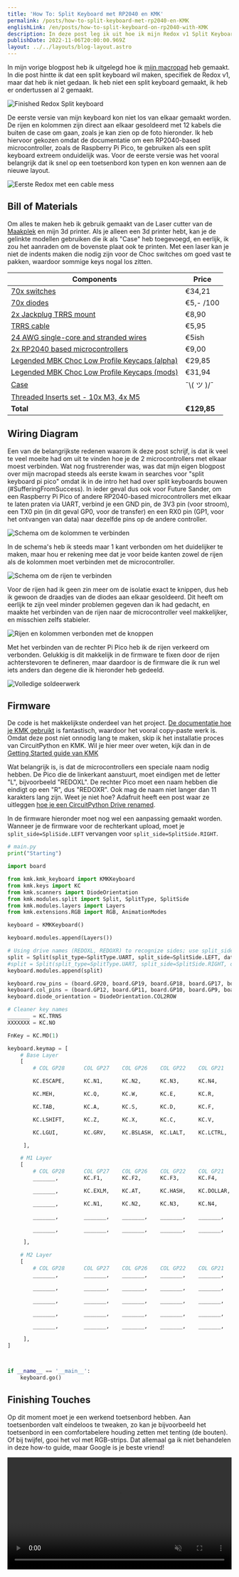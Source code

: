 ```yaml
---
title: 'How To: Split Keyboard met RP2040 en KMK'
permalink: /posts/how-to-split-keyboard-met-rp2040-en-KMK
englishLink: /en/posts/how-to-split-keyboard-on-rp2040-with-KMK
description: In deze post leg ik uit hoe ik mijn Redox v1 Split Keyboard heb gemaakt op basis van een RP2040-based microcontroller, de Raspberry Pi Pico, met KMK als firmware.
publishDate: 2022-11-06T20:00:00.969Z
layout: ../../layouts/blog-layout.astro
---
```


In mijn vorige blogpost heb ik uitgelegd hoe ik [mijn macropad](/posts/3d-printed-hand-wired-macro-pad-met-raspberry-pi-pico-kmk-circuitpython) heb gemaakt. In die post hintte ik dat een split keyboard wil maken, specifiek de Redox v1, maar dat heb ik niet gedaan. Ik heb niet een split keyboard gemaakt, ik heb er ondertussen al 2 gemaakt.

![Finished Redox Split keyboard](https://res.cloudinary.com/sandergnl/image/upload/c_scale,f_auto,q_auto,w_1024/v1667748697/Redox%20Finished.jpg)

De eerste versie van mijn keyboard kon niet los van elkaar gemaakt worden. De rijen en kolommen zijn direct aan elkaar gesoldeerd met 12 kabels die buiten de case om gaan, zoals je kan zien op de foto hieronder. Ik heb hiervoor gekozen omdat de documentatie om een RP2040-based microcontroller, zoals de Raspberry Pi Pico, te gebruiken als een split keyboard extreem onduidelijk was. Voor de eerste versie was het vooral belangrijk dat ik snel op een toetsenbord kon typen en kon wennen aan de nieuwe layout.

![Eerste Redox met een cable mess](https://res.cloudinary.com/sandergnl/image/upload/c_scale,f_auto,q_auto,w_1024/v1667750007/My%20Redox%20v1.jpg)

## Bill of Materials

Om alles te maken heb ik gebruik gemaakt van de Laser cutter van de [Maakplek](https://www.maakplek.nl/) en mijn 3d printer. Als je alleen een 3d printer hebt, kan je de gelinkte modellen gebruiken die ik als "Case" heb toegevoegd, en eerlijk, ik zou het aanraden om de bovenste plaat ook te printen. Met een laser kan je niet de indents maken die nodig zijn voor de Choc switches om goed vast te pakken, waardoor sommige keys nogal los zitten.

| Components                                                                                                                        | Price              |
| --------------------------------------------------------------------------------------------------------------------------------- | ------------------ |
| [70x switches](https://splitkb.com/products/kailh-low-profile-choc-switches?variant=39459382394957)                               | €34,21             |
| [70x diodes](https://www.okaphone.com/artikel.asp?id=448925)                                                                      | €5,- /100          |
| [2x Jackplug TRRS mount](https://www.okaphone.com/artikel.asp?id=492879)                                                          | €8,90              |
| [TRRS cable](https://splitkb.com/products/coiled-angled-trrs-cable)                                                               | €5,95              |
| [24 AWG single-core and stranded wires](https://www.okaphone.com/artikel.asp?id=476323)                                           | €5ish              |
| [2x RP2040 based microcontrollers](https://www.kiwi-electronics.com/nl/raspberry-pi-pico-10494)                                   | €9,00              |
| [Legended MBK Choc Low Profile Keycaps (alpha)](https://splitkb.com/products/mbk-choc-low-profile-keycaps?variant=33283834937421) | €29,85             |
| [Legended MBK Choc Low Profile Keycaps (mods)](https://splitkb.com/products/mbk-choc-low-profile-keycaps?variant=33283835068493)  | €31,94             |
| [Case](https://www.thingiverse.com/thing:4634895)                                                                                 | ¯⁠\⁠⁠(⁠ ツ ⁠)⁠⁠/⁠¯ |
| [Threaded Inserts set - 10x M3, 4x M5](https://www.amazon.nl/CNC-Kitchen-original-threaded-inserts/dp/B09CL4KY59/)                |                    |
| **Total**                                                                                                                         | **€129,85**        |

## Wiring Diagram

Een van de belangrijkste redenen waarom ik deze post schrijf, is dat ik veel te veel moeite had om uit te vinden hoe je de 2 microcontrollers met elkaar moest verbinden. Wat nog frustrerender was, was dat mijn eigen blogpost over mijn macropad steeds als eerste kwam in searches voor "split keyboard pi pico" omdat ik in de intro het had over split keyboards bouwen (#SufferingFromSuccess). In ieder geval dus ook voor Future Sander, om een Raspberry Pi Pico of andere RP2040-based microcontrollers met elkaar te laten praten via UART, verbind je een GND pin, de 3V3 pin (voor stroom), een TX0 pin (in dit geval GP0, voor de transfer) en een RX0 pin (GP1, voor het ontvangen van data) naar dezelfde pins op de andere controller.

![Schema om de kolommen te verbinden](/assets/images/column-schematics.svg)

In de schema's heb ik steeds maar 1 kant verbonden om het duidelijker te maken, maar hou er rekening mee dat je voor beide kanten zowel de rijen als de kolommen moet verbinden met de microcontroller.

![Schema om de rijen te verbinden](/assets/images/row-schematics.svg)

Voor de rijen had ik geen zin meer om de isolatie exact te knippen, dus heb ik gewoon de draadjes van de diodes aan elkaar gesoldeerd. Dit heeft om eerlijk te zijn veel minder problemen gegeven dan ik had gedacht, en maakte het verbinden van de rijen naar de microcontroller veel makkelijker, en misschien zelfs stabieler.

![Rijen en kolommen verbonden met de knoppen](https://res.cloudinary.com/sandergnl/image/upload/c_scale,f_auto,q_auto,w_1024/v1667748666/Handwire%20Columns%20and%20Rows.jpg)

Met het verbinden van de rechter Pi Pico heb ik de rijen verkeerd om verbonden. Gelukkig is dit makkelijk in de firmware te fixen door de rijen achterstevoren te defineren, maar daardoor is de firmware die ik run wel iets anders dan degene die ik hieronder heb gedeeld.

![Volledige soldeerwerk](https://res.cloudinary.com/sandergnl/image/upload/c_scale,f_auto,q_auto,w_1024/v1667748696/Redox%20Backside.jpg)

## Firmware

De code is het makkelijkste onderdeel van het project. [De documentatie hoe je KMK gebruikt](https://github.com/KMKfw/kmk_firmware/tree/master/docs/en) is fantastisch, waardoor het vooral copy-paste werk is. Omdat deze post niet onnodig lang te maken, skip ik het installatie proces van CircuitPython en KMK. Wil je hier meer over weten, kijk dan in de [Getting Started guide van KMK](https://github.com/KMKfw/kmk_firmware/blob/master/docs/en/Getting_Started.md)

Wat belangrijk is, is dat de microcontrollers een speciale naam nodig hebben. De Pico die de linkerkant aanstuurt, moet eindigen met de letter "L", bijvoorbeeld "REDOXL". De rechter Pico moet een naam hebben die eindigt op een "R", dus "REDOXR". Ook mag de naam niet langer dan 11 karakters lang zijn. Weet je niet hoe? Adafruit heeft een post waar ze uitleggen [hoe je een CircuitPython Drive renamed](https://learn.adafruit.com/welcome-to-circuitpython/renaming-circuitpy).

In de firmware hieronder moet nog wel een aanpassing gemaakt worden. Wanneer je de firmware voor de rechterkant upload, moet je `split_side=SpliSide.LEFT` vervangen voor `split_side=SplitSide.RIGHT`.

```python
# main.py
print("Starting")

import board

from kmk.kmk_keyboard import KMKKeyboard
from kmk.keys import KC
from kmk.scanners import DiodeOrientation
from kmk.modules.split import Split, SplitType, SplitSide
from kmk.modules.layers import Layers
from kmk.extensions.RGB import RGB, AnimationModes

keyboard = KMKKeyboard()

keyboard.modules.append(Layers())

# Using drive names (REDOXL, REDOXR) to recognize sides; use split_side arg if you're not doing it
split = Split(split_type=SplitType.UART, split_side=SplitSide.LEFT, data_pin=board.GP0, data_pin2=board.GP1, use_pio=True, uart_flip = True)
#split = Split(split_type=SplitType.UART, split_side=SplitSide.RIGHT, data_pin=board.GP0, data_pin2=board.GP1, use_pio=True, uart_flip = True)
keyboard.modules.append(split)

keyboard.row_pins = (board.GP20, board.GP19, board.GP18, board.GP17, board.GP16)
keyboard.col_pins = (board.GP12, board.GP11, board.GP10, board.GP9, board.GP8, board.GP7, board.GP6)
keyboard.diode_orientation = DiodeOrientation.COL2ROW

# Cleaner key names
_______ = KC.TRNS
XXXXXXX = KC.NO

FnKey = KC.MO(1)

keyboard.keymap = [
    # Base Layer
    [
        # COL GP28		COL GP27	COL GP26	COL GP22	COL GP21	COL GP20	COL GP19	<>	COL GP18		COL GP17	COL GP16	COL GP14	COL GP13	COL GP12	COL GP11

        KC.ESCAPE,		KC.N1,		KC.N2,		KC.N3,		KC.N4,		KC.N5,		KC.EQUAL, 		KC.MO(1),		KC.N6,		KC.N7,		KC.N8,		KC.N9,		KC.N0,		KC.MO(2),\

        KC.MEH,			KC.Q,		KC.W,		KC.E,		KC.R,		KC.T,		KC.LBRACKET, 	KC.RBRACKET,	KC.Y,		KC.U,		KC.I,		KC.O,		KC.P,		KC.MINUS,\

        KC.TAB,			KC.A,		KC.S,		KC.D,		KC.F,		KC.G,		XXXXXXX, 		XXXXXXX,		KC.H,		KC.J,		KC.K,		KC.L,		KC.SCOLON,	KC.QUOTE,\

        KC.LSHIFT,		KC.Z,		KC.X,		KC.C,		KC.V,		KC.B,		KC.LALT, 		KC.MO(2),		KC.N,		KC.M,		KC.COMMA,	KC.DOT,		KC.SLASH,	KC.RSHIFT,\

        KC.LGUI,		KC.GRV,		KC.BSLASH,	KC.LALT,	KC.LCTRL,	KC.SPACE,	KC.MO(1),	 	KC.ENTER,		KC.BSPACE,	KC.MO(2),	KC.LEFT,	KC.RIGHT,	KC.UP,		KC.DOWN,\

     ],

    # M1 Layer
    [
        # COL GP28		COL GP27	COL GP26	COL GP22	COL GP21	COL GP20	COL GP19	<>	COL GP18		COL GP17	COL GP16			COL GP15	COL GP14			COL GP13	COL GP12
        _______,		KC.F1,		KC.F2,		KC.F3,		KC.F4,		KC.F5,		KC.F6,			_______,		KC.F7,		KC.F8,				KC.F9,		KC.F10,				KC.F11,		KC.F12, \

        _______,		KC.EXLM,	KC.AT,		KC.HASH,	KC.DOLLAR,	KC.PERCENT,	_______, 		_______,		_______,	KC.LALT(KC.LEFT),	KC.UP,		KC.LALT(KC.RIGHT),	_______,	_______, \

        _______,		KC.N1,		KC.N2,		KC.N3,		KC.N4,		KC.N5,		XXXXXXX, 		XXXXXXX,		_______,	KC.LEFT,			KC.DOWN,	KC.RIGHT,			_______,	_______, \

        _______,		_______,	_______,	_______,	_______,	_______,	_______,    	_______,    	_______,	_______,			_______,    _______,			_______,	_______, \

        _______,		_______,	_______,	_______,	_______,    _______,    _______,	 	_______,		_______,    _______,    		_______,    _______,    		_______,	_______, \

     ],

    # M2 Layer
    [
        # COL GP28		COL GP27	COL GP26	COL GP22	COL GP21	COL GP20	COL GP19	<>	COL GP18		COL GP17	COL GP16	COL GP15	COL GP14	COL GP13	COL GP12
        _______,		_______,	_______,	_______,	_______,	_______,	_______, 		_______,		_______,	_______,	_______,	_______,	_______,	_______, \

        _______,		_______,	_______,	_______,	_______,	_______,	_______, 		_______,		KC.CIRC,	KC.AMPR,	KC.ASTR,	KC.LPRN,	KC.RPRN,	_______, \

        _______,		_______,	_______,	_______,	_______,	_______,	XXXXXXX, 		XXXXXXX,		KC.N6,		KC.N7,		KC.N8,		KC.N9,		KC.N0,		_______, \

        _______,		_______,	_______,	_______,	_______,	_______,	_______,    	_______,    	_______,	_______,	_______,    _______,	_______,	_______, \

        _______,		_______,	_______,	_______,	_______,    _______,    _______,	 	_______,		_______,    _______,    _______,    _______,    _______,	_______, \

     ],
]



if __name__ == '__main__':
    keyboard.go()
```

## Finishing Touches

Op dit moment moet je een werkend toetsenbord hebben. Aan toetsenborden valt eindeloos te tweaken, zo kan je bijvoorbeeld het toetsenbord in een comfortabelere houding zetten met tenting (de bouten). Of bij twijfel, gooi het vol met RGB-strips. Dat allemaal ga ik niet behandelen in deze how-to guide, maar Google is je beste vriend!

<video width="100%" controls muted>
  <source src="https://res.cloudinary.com/sandergnl/video/upload/v1668207101/Final%20Keyboard.mp4" type="video/mp4">
</video>
